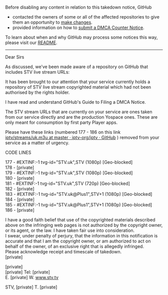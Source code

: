 Before disabling any content in relation to this takedown notice, GitHub
- contacted the owners of some or all of the affected repositories to give them an opportunity to [make changes](https://docs.github.com/en/github/site-policy/dmca-takedown-policy#a-how-does-this-actually-work).
- provided information on how to [submit a DMCA Counter Notice](https://docs.github.com/en/articles/guide-to-submitting-a-dmca-counter-notice).

To learn about when and why GitHub may process some notices this way, please visit our [README](https://github.com/github/dmca/blob/master/README.md#anatomy-of-a-takedown-notice).

---

Dear Sirs

As discussed, we’ve been made aware of a repository on GitHub that includes STV live stream URLs:

It has been brought to our attention that your service currently holds a repository of STV live stream copyrighted material which had not been authorised by the rights holder.

I have read and understand GitHub's Guide to Filing a DMCA Notice.

The STV stream URLs that are currently on your service are ones taken from our service directly and are the production Yospace ones. These are only meant for consumption by first party Player apps.

Please have these links (numbered 177 - 186 on this link    [iptv/streams/uk.m3u at master · iptv-org/iptv · GitHub](https://github.com/iptv-org/iptv/blob/master/streams/uk.m3u#L177) ) removed from your service as a matter of urgency. 

CODE LINES 

177 - #EXTINF:-1 tvg-id="STV.uk",STV (1080p) [Geo-blocked]  
178 - [private]  
179 - #EXTINF:-1 tvg-id="STV.uk",STV (1080p) [Geo-blocked]  
180 - [private]  
181 - #EXTINF:-1 tvg-id="STV.uk",STV (720p) [Geo-blocked]  
182 - [private]  
183 - #EXTINF:-1 tvg-id="STV.uk@Plus1",STV+1 (1080p) [Geo-blocked]  
184 - [private]  
185 - #EXTINF:-1 tvg-id="STV.uk@Plus1",STV+1 (1080p) [Geo-blocked]  
186 - [private]    


I have a good faith belief that use of the copyrighted materials described above on the infringing web pages is not authorized by the copyright owner, or its agent, or the law. I have taken fair use into consideration.  
I swear, under penalty of perjury, that the information in this notification is accurate and that I am the copyright owner, or am authorized to act on behalf of the owner, of an exclusive right that is allegedly infringed.  
Please acknowledge receipt and timescale of takedown.  
[private]

[private]  
[private] Tel: [private]  
E. [private]  W. www.stv.tv

STV, [private]   T. [private]
